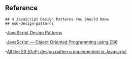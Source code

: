 
## Reference
    ## 4 JavaScript Design Patterns You Should Know
    ## es6-design-patterns
    
-[JavaScript Design Patterns](https://medium.com/better-programming/javascript-design-patterns-25f0faaaa15)

-[JavaScript — Object Oriented Programming using ES6](https://codeburst.io/javascript-object-oriented-programming-using-es6-3cd2ac7fbbd8)

-[All the 23 (GoF) design patterns implemented in Javascript](https://github.com/fbeline/design-patterns-JS)